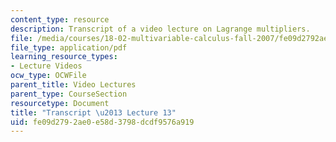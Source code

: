 ```yaml
---
content_type: resource
description: Transcript of a video lecture on Lagrange multipliers.
file: /media/courses/18-02-multivariable-calculus-fall-2007/fe09d2792ae0e58d3798dcdf9576a919_18_022007L13.pdf
file_type: application/pdf
learning_resource_types:
- Lecture Videos
ocw_type: OCWFile
parent_title: Video Lectures
parent_type: CourseSection
resourcetype: Document
title: "Transcript \u2013 Lecture 13"
uid: fe09d279-2ae0-e58d-3798-dcdf9576a919
---
```


